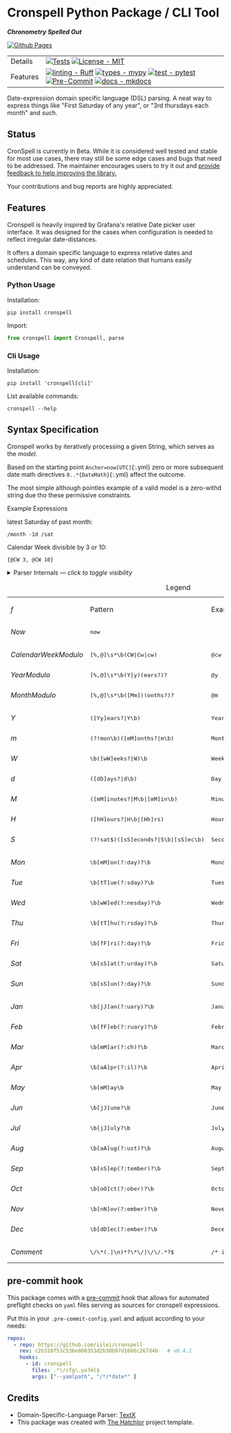 
# Cronspell Python Package / CLI Tool
***Chronometry Spelled Out***


[![Github Pages][Github Pages]][Github Pages Link]


|          |                                                                                                                                                                                                                                   |
| -------- | --------------------------------------------------------------------------------------------------------------------------------------------------------------------------------------------------------------------------------- |
| Details  | [![Tests][Tests-image]][Tests-link] [![License - MIT][MIT-image]][MIT-link]                                                                                                                                                       |
| Features | [![linting - Ruff][ruff-image]][ruff-link] [![types - mypy][mypy-image]][mypy-link] [![test - pytest][pytest-image]][pytest-link]  [![Pre-Commit][precommit-image]][precommit-link] [![docs - mkdocs][mkdocs-image]][mkdocs-link] |

Date-expression domain specific language (DSL) parsing. A neat way to express things like "First Saturday of any year", or "3rd thursdays each month" and such.


## Status

CronSpell is currently in Beta. While it is considered well tested and stable for most use cases, there may still be some edge cases and bugs that need to be addressed. The maintainer encourages users to try it out and [provide feedback to help improving the library.](https://github.com/iilei/cronspell/issues)

Your contributions and bug reports are highly appreciated.

## Features

Cronspell is heavily inspired by Grafana's relative Date picker user interface. It was designed for the cases when configuration is needed to reflect irregular date-distances.

It offers a domain specific language to express relative dates and schedules. This way, any kind of date relation that humans easily understand can be conveyed.

### Python Usage

Installation:

```shell
pip install cronspell
```

Import:

```python
from cronspell import Cronspell, parse
```

### Cli Usage

Installation:

```shell
pip install 'cronspell[cli]'
```

List available commands:

```shell
cronspell --help
```

## Syntax Specification

Cronspell works by iteratively processing a given String, which serves as the *model*.

Based on the starting point `Anchor=now[UTC]`{:.yml} zero or more subsequent date math directives `0..*{DateMath}`{:.yml} affect the outcome.

The most simple although pointles example of a valid model is a zero-withd string due tho these permissive constraints.

Example Expressions

latest Saturday of past month:

```graphviz
/month -1d /sat
```

Calendar Week divisible by 3 or 10:

```graphviz
{@CW 3, @CW 10}
```


<details>
  <summary>Parser Internals &mdash; <i>click to toggle visibility</i></summary>

<!-- start autogenerated: cronspell -->


<!-- end autogenerated: cronspell -->

</details>

<!-- start autogenerated: legend -->
<table>
 <caption>
  Legend
 </caption>
 <tr>
  <td scope="col">

$f$

  </td>
  <td scope="col">
   Pattern
  </td>
  <td scope="col">
   Example
  </td>
  <td scope="col">
   Alternative Example
  </td>
 </tr>
 <tr>
  <td>
   <em>
    Now
   </em>
  </td>
  <td>
   <div class="highlight">
    <pre><span></span>now
</pre>
   </div>
  </td>
  <td>
   <div class="highlight">
    <pre><span></span>
</pre>
   </div>
  </td>
  <td>
   <div class="highlight">
    <pre><span></span><span class="nt">now</span><span class="p">[</span><span class="nt">Europe/Berlin</span><span class="p">]</span>
</pre>
   </div>
  </td>
 </tr>
 <tr>
  <td colspan="4">
  </td>
 </tr>
 <tr>
  <td>
   <em>
    CalendarWeekModulo
   </em>
  </td>
  <td>
   <div class="highlight">
    <pre><span></span>[%,@]\s*\b(CW|Cw|cw)
</pre>
   </div>
  </td>
  <td>
   <div class="highlight">
    <pre><span></span><span class="err">@</span><span class="nt">cw</span>
</pre>
   </div>
  </td>
  <td>
   <div class="highlight">
    <pre><span></span><span class="err">%</span><span class="nt">CW</span>
</pre>
   </div>
  </td>
 </tr>
 <tr>
  <td>
   <em>
    YearModulo
   </em>
  </td>
  <td>
   <div class="highlight">
    <pre><span></span>[%,@]\s*\b(Y|y)(ears?)?
</pre>
   </div>
  </td>
  <td>
   <div class="highlight">
    <pre><span></span><span class="err">@</span><span class="nt">y</span>
</pre>
   </div>
  </td>
  <td>
   <div class="highlight">
    <pre><span></span><span class="err">%</span><span class="nt">Y</span>
</pre>
   </div>
  </td>
 </tr>
 <tr>
  <td>
   <em>
    MonthModulo
   </em>
  </td>
  <td>
   <div class="highlight">
    <pre><span></span><span class="o">[</span><span class="n">%,@</span><span class="o">]</span><span class="err">\</span><span class="n">s</span><span class="o">*</span><span class="err">\</span><span class="n">b</span><span class="p">(</span><span class="o">[</span><span class="n">Mm</span><span class="o">]</span><span class="p">)(</span><span class="n">onths</span><span class="vm">?</span><span class="p">)</span><span class="vm">?</span>
</pre>
   </div>
  </td>
  <td>
   <div class="highlight">
    <pre><span></span><span class="err">@</span><span class="nt">m</span>
</pre>
   </div>
  </td>
  <td>
   <div class="highlight">
    <pre><span></span><span class="err">%</span><span class="nt">M</span>
</pre>
   </div>
  </td>
 </tr>
 <tr>
  <td colspan="4">
  </td>
 </tr>
 <tr>
  <td>
   <em>
    Y
   </em>
  </td>
  <td>
   <div class="highlight">
    <pre><span></span><span class="p">(</span><span class="o">[</span><span class="n">Yy</span><span class="o">]</span><span class="n">ears</span><span class="vm">?</span><span class="o">|</span><span class="n">Y</span><span class="err">\</span><span class="n">b</span><span class="p">)</span>
</pre>
   </div>
  </td>
  <td>
   <div class="highlight">
    <pre><span></span><span class="l l-Scalar l-Scalar-Plain">Year</span>
</pre>
   </div>
  </td>
  <td>
   <div class="highlight">
    <pre><span></span><span class="l l-Scalar l-Scalar-Plain">Y</span>
</pre>
   </div>
  </td>
 </tr>
 <tr>
  <td>
   <em>
    m
   </em>
  </td>
  <td>
   <div class="highlight">
    <pre><span></span><span class="p">(</span><span class="vm">?</span><span class="err">!</span><span class="n">mon</span><span class="err">\</span><span class="n">b</span><span class="p">)(</span><span class="o">[</span><span class="n">mM</span><span class="o">]</span><span class="n">onths</span><span class="vm">?</span><span class="o">|</span><span class="n">m</span><span class="err">\</span><span class="n">b</span><span class="p">)</span>
</pre>
   </div>
  </td>
  <td>
   <div class="highlight">
    <pre><span></span><span class="l l-Scalar l-Scalar-Plain">Month</span>
</pre>
   </div>
  </td>
  <td>
   <div class="highlight">
    <pre><span></span><span class="l l-Scalar l-Scalar-Plain">m</span>
</pre>
   </div>
  </td>
 </tr>
 <tr>
  <td>
   <em>
    W
   </em>
  </td>
  <td>
   <div class="highlight">
    <pre><span></span><span class="err">\</span><span class="n">b</span><span class="p">(</span><span class="o">[</span><span class="n">wW</span><span class="o">]</span><span class="n">eeks</span><span class="vm">?</span><span class="o">|</span><span class="n">W</span><span class="p">)</span><span class="err">\</span><span class="n">b</span>
</pre>
   </div>
  </td>
  <td>
   <div class="highlight">
    <pre><span></span><span class="l l-Scalar l-Scalar-Plain">Week</span>
</pre>
   </div>
  </td>
  <td>
   <div class="highlight">
    <pre><span></span><span class="l l-Scalar l-Scalar-Plain">W</span>
</pre>
   </div>
  </td>
 </tr>
 <tr>
  <td>
   <em>
    d
   </em>
  </td>
  <td>
   <div class="highlight">
    <pre><span></span><span class="p">(</span><span class="o">[</span><span class="n">dD</span><span class="o">]</span><span class="n">ays</span><span class="vm">?</span><span class="o">|</span><span class="n">d</span><span class="err">\</span><span class="n">b</span><span class="p">)</span>
</pre>
   </div>
  </td>
  <td>
   <div class="highlight">
    <pre><span></span><span class="l l-Scalar l-Scalar-Plain">Day</span>
</pre>
   </div>
  </td>
  <td>
   <div class="highlight">
    <pre><span></span><span class="l l-Scalar l-Scalar-Plain">day</span>
</pre>
   </div>
  </td>
 </tr>
 <tr>
  <td>
   <em>
    M
   </em>
  </td>
  <td>
   <div class="highlight">
    <pre><span></span><span class="p">(</span><span class="o">[</span><span class="n">mM</span><span class="o">]</span><span class="n">inutes</span><span class="vm">?</span><span class="o">|</span><span class="n">M</span><span class="err">\</span><span class="n">b</span><span class="o">|[</span><span class="n">mM</span><span class="o">]</span><span class="ow">in</span><span class="err">\</span><span class="n">b</span><span class="p">)</span>
</pre>
   </div>
  </td>
  <td>
   <div class="highlight">
    <pre><span></span><span class="l l-Scalar l-Scalar-Plain">Minute</span>
</pre>
   </div>
  </td>
  <td>
   <div class="highlight">
    <pre><span></span><span class="l l-Scalar l-Scalar-Plain">M</span>
</pre>
   </div>
  </td>
 </tr>
 <tr>
  <td>
   <em>
    H
   </em>
  </td>
  <td>
   <div class="highlight">
    <pre><span></span><span class="p">(</span><span class="o">[</span><span class="n">hH</span><span class="o">]</span><span class="n">ours</span><span class="vm">?</span><span class="o">|</span><span class="n">H</span><span class="err">\</span><span class="n">b</span><span class="o">|[</span><span class="n">Hh</span><span class="o">]</span><span class="n">rs</span><span class="p">)</span>
</pre>
   </div>
  </td>
  <td>
   <div class="highlight">
    <pre><span></span><span class="l l-Scalar l-Scalar-Plain">Hour</span>
</pre>
   </div>
  </td>
  <td>
   <div class="highlight">
    <pre><span></span><span class="l l-Scalar l-Scalar-Plain">H</span>
</pre>
   </div>
  </td>
 </tr>
 <tr>
  <td>
   <em>
    S
   </em>
  </td>
  <td>
   <div class="highlight">
    <pre><span></span><span class="p">(</span><span class="vm">?</span><span class="err">!</span><span class="n">sat</span><span class="err">$</span><span class="p">)(</span><span class="o">[</span><span class="n">sS</span><span class="o">]</span><span class="n">econds</span><span class="vm">?</span><span class="o">|</span><span class="n">S</span><span class="err">\</span><span class="n">b</span><span class="o">|[</span><span class="n">sS</span><span class="o">]</span><span class="n">ec</span><span class="err">\</span><span class="n">b</span><span class="p">)</span>
</pre>
   </div>
  </td>
  <td>
   <div class="highlight">
    <pre><span></span><span class="l l-Scalar l-Scalar-Plain">Second</span>
</pre>
   </div>
  </td>
  <td>
   <div class="highlight">
    <pre><span></span><span class="l l-Scalar l-Scalar-Plain">S</span>
</pre>
   </div>
  </td>
 </tr>
 <tr>
  <td colspan="4">
  </td>
 </tr>
 <tr>
  <td>
   <em>
    Mon
   </em>
  </td>
  <td>
   <div class="highlight">
    <pre><span></span><span class="err">\</span><span class="n">b</span><span class="o">[</span><span class="n">mM</span><span class="o">]</span><span class="k">on</span><span class="p">(</span><span class="vm">?</span><span class="err">:</span><span class="nf">day</span><span class="p">)</span><span class="vm">?</span><span class="err">\</span><span class="n">b</span>
</pre>
   </div>
  </td>
  <td>
   <div class="highlight">
    <pre><span></span><span class="l l-Scalar l-Scalar-Plain">Monday</span>
</pre>
   </div>
  </td>
  <td>
   <div class="highlight">
    <pre><span></span><span class="l l-Scalar l-Scalar-Plain">mon</span>
</pre>
   </div>
  </td>
 </tr>
 <tr>
  <td>
   <em>
    Tue
   </em>
  </td>
  <td>
   <div class="highlight">
    <pre><span></span><span class="err">\</span><span class="n">b</span><span class="o">[</span><span class="n">tT</span><span class="o">]</span><span class="n">ue</span><span class="p">(</span><span class="vm">?</span><span class="err">:</span><span class="n">sday</span><span class="p">)</span><span class="vm">?</span><span class="err">\</span><span class="n">b</span>
</pre>
   </div>
  </td>
  <td>
   <div class="highlight">
    <pre><span></span><span class="l l-Scalar l-Scalar-Plain">Tuesday</span>
</pre>
   </div>
  </td>
  <td>
   <div class="highlight">
    <pre><span></span><span class="l l-Scalar l-Scalar-Plain">tue</span>
</pre>
   </div>
  </td>
 </tr>
 <tr>
  <td>
   <em>
    Wed
   </em>
  </td>
  <td>
   <div class="highlight">
    <pre><span></span><span class="err">\</span><span class="n">b</span><span class="o">[</span><span class="n">wW</span><span class="o">]</span><span class="n">ed</span><span class="p">(</span><span class="vm">?</span><span class="err">:</span><span class="n">nesday</span><span class="p">)</span><span class="vm">?</span><span class="err">\</span><span class="n">b</span>
</pre>
   </div>
  </td>
  <td>
   <div class="highlight">
    <pre><span></span><span class="l l-Scalar l-Scalar-Plain">Wednesday</span>
</pre>
   </div>
  </td>
  <td>
   <div class="highlight">
    <pre><span></span><span class="l l-Scalar l-Scalar-Plain">wed</span>
</pre>
   </div>
  </td>
 </tr>
 <tr>
  <td>
   <em>
    Thu
   </em>
  </td>
  <td>
   <div class="highlight">
    <pre><span></span><span class="err">\</span><span class="n">b</span><span class="o">[</span><span class="n">tT</span><span class="o">]</span><span class="n">hu</span><span class="p">(</span><span class="vm">?</span><span class="err">:</span><span class="n">rsday</span><span class="p">)</span><span class="vm">?</span><span class="err">\</span><span class="n">b</span>
</pre>
   </div>
  </td>
  <td>
   <div class="highlight">
    <pre><span></span><span class="l l-Scalar l-Scalar-Plain">Thursday</span>
</pre>
   </div>
  </td>
  <td>
   <div class="highlight">
    <pre><span></span><span class="l l-Scalar l-Scalar-Plain">thu</span>
</pre>
   </div>
  </td>
 </tr>
 <tr>
  <td>
   <em>
    Fri
   </em>
  </td>
  <td>
   <div class="highlight">
    <pre><span></span><span class="err">\</span><span class="n">b</span><span class="o">[</span><span class="n">fF</span><span class="o">]</span><span class="n">ri</span><span class="p">(</span><span class="vm">?</span><span class="err">:</span><span class="nf">day</span><span class="p">)</span><span class="vm">?</span><span class="err">\</span><span class="n">b</span>
</pre>
   </div>
  </td>
  <td>
   <div class="highlight">
    <pre><span></span><span class="l l-Scalar l-Scalar-Plain">Friday</span>
</pre>
   </div>
  </td>
  <td>
   <div class="highlight">
    <pre><span></span><span class="l l-Scalar l-Scalar-Plain">fri</span>
</pre>
   </div>
  </td>
 </tr>
 <tr>
  <td>
   <em>
    Sat
   </em>
  </td>
  <td>
   <div class="highlight">
    <pre><span></span><span class="err">\</span><span class="n">b</span><span class="o">[</span><span class="n">sS</span><span class="o">]</span><span class="k">at</span><span class="p">(</span><span class="vm">?</span><span class="err">:</span><span class="n">urday</span><span class="p">)</span><span class="vm">?</span><span class="err">\</span><span class="n">b</span>
</pre>
   </div>
  </td>
  <td>
   <div class="highlight">
    <pre><span></span><span class="l l-Scalar l-Scalar-Plain">Saturday</span>
</pre>
   </div>
  </td>
  <td>
   <div class="highlight">
    <pre><span></span><span class="l l-Scalar l-Scalar-Plain">sat</span>
</pre>
   </div>
  </td>
 </tr>
 <tr>
  <td>
   <em>
    Sun
   </em>
  </td>
  <td>
   <div class="highlight">
    <pre><span></span><span class="err">\</span><span class="n">b</span><span class="o">[</span><span class="n">sS</span><span class="o">]</span><span class="n">un</span><span class="p">(</span><span class="vm">?</span><span class="err">:</span><span class="nf">day</span><span class="p">)</span><span class="vm">?</span><span class="err">\</span><span class="n">b</span>
</pre>
   </div>
  </td>
  <td>
   <div class="highlight">
    <pre><span></span><span class="l l-Scalar l-Scalar-Plain">Sunday</span>
</pre>
   </div>
  </td>
  <td>
   <div class="highlight">
    <pre><span></span><span class="l l-Scalar l-Scalar-Plain">sun</span>
</pre>
   </div>
  </td>
 </tr>
 <tr>
  <td colspan="4">
  </td>
 </tr>
 <tr>
  <td>
   <em>
    Jan
   </em>
  </td>
  <td>
   <div class="highlight">
    <pre><span></span><span class="err">\</span><span class="n">b</span><span class="o">[</span><span class="n">jJ</span><span class="o">]</span><span class="n">an</span><span class="p">(</span><span class="vm">?</span><span class="err">:</span><span class="n">uary</span><span class="p">)</span><span class="vm">?</span><span class="err">\</span><span class="n">b</span>
</pre>
   </div>
  </td>
  <td>
   <div class="highlight">
    <pre><span></span><span class="l l-Scalar l-Scalar-Plain">January</span>
</pre>
   </div>
  </td>
  <td>
   <div class="highlight">
    <pre><span></span><span class="l l-Scalar l-Scalar-Plain">jan</span>
</pre>
   </div>
  </td>
 </tr>
 <tr>
  <td>
   <em>
    Feb
   </em>
  </td>
  <td>
   <div class="highlight">
    <pre><span></span><span class="err">\</span><span class="n">b</span><span class="o">[</span><span class="n">fF</span><span class="o">]</span><span class="n">eb</span><span class="p">(</span><span class="vm">?</span><span class="err">:</span><span class="n">ruary</span><span class="p">)</span><span class="vm">?</span><span class="err">\</span><span class="n">b</span>
</pre>
   </div>
  </td>
  <td>
   <div class="highlight">
    <pre><span></span><span class="l l-Scalar l-Scalar-Plain">February</span>
</pre>
   </div>
  </td>
  <td>
   <div class="highlight">
    <pre><span></span><span class="l l-Scalar l-Scalar-Plain">feb</span>
</pre>
   </div>
  </td>
 </tr>
 <tr>
  <td>
   <em>
    Mar
   </em>
  </td>
  <td>
   <div class="highlight">
    <pre><span></span><span class="err">\</span><span class="n">b</span><span class="o">[</span><span class="n">mM</span><span class="o">]</span><span class="n">ar</span><span class="p">(</span><span class="vm">?</span><span class="err">:</span><span class="n">ch</span><span class="p">)</span><span class="vm">?</span><span class="err">\</span><span class="n">b</span>
</pre>
   </div>
  </td>
  <td>
   <div class="highlight">
    <pre><span></span><span class="l l-Scalar l-Scalar-Plain">March</span>
</pre>
   </div>
  </td>
  <td>
   <div class="highlight">
    <pre><span></span><span class="l l-Scalar l-Scalar-Plain">mar</span>
</pre>
   </div>
  </td>
 </tr>
 <tr>
  <td>
   <em>
    Apr
   </em>
  </td>
  <td>
   <div class="highlight">
    <pre><span></span><span class="err">\</span><span class="n">b</span><span class="o">[</span><span class="n">aA</span><span class="o">]</span><span class="n">pr</span><span class="p">(</span><span class="vm">?</span><span class="err">:</span><span class="n">il</span><span class="p">)</span><span class="vm">?</span><span class="err">\</span><span class="n">b</span>
</pre>
   </div>
  </td>
  <td>
   <div class="highlight">
    <pre><span></span><span class="l l-Scalar l-Scalar-Plain">April</span>
</pre>
   </div>
  </td>
  <td>
   <div class="highlight">
    <pre><span></span><span class="l l-Scalar l-Scalar-Plain">apr</span>
</pre>
   </div>
  </td>
 </tr>
 <tr>
  <td>
   <em>
    May
   </em>
  </td>
  <td>
   <div class="highlight">
    <pre><span></span><span class="err">\</span><span class="n">b</span><span class="o">[</span><span class="n">mM</span><span class="o">]</span><span class="n">ay</span><span class="err">\</span><span class="n">b</span>
</pre>
   </div>
  </td>
  <td>
   <div class="highlight">
    <pre><span></span><span class="l l-Scalar l-Scalar-Plain">May</span>
</pre>
   </div>
  </td>
  <td>
   <div class="highlight">
    <pre><span></span><span class="l l-Scalar l-Scalar-Plain">may</span>
</pre>
   </div>
  </td>
 </tr>
 <tr>
  <td>
   <em>
    Jun
   </em>
  </td>
  <td>
   <div class="highlight">
    <pre><span></span><span class="err">\</span><span class="n">b</span><span class="o">[</span><span class="n">jJ</span><span class="o">]</span><span class="n">une</span><span class="vm">?</span><span class="err">\</span><span class="n">b</span>
</pre>
   </div>
  </td>
  <td>
   <div class="highlight">
    <pre><span></span><span class="l l-Scalar l-Scalar-Plain">June</span>
</pre>
   </div>
  </td>
  <td>
   <div class="highlight">
    <pre><span></span><span class="l l-Scalar l-Scalar-Plain">jun</span>
</pre>
   </div>
  </td>
 </tr>
 <tr>
  <td>
   <em>
    Jul
   </em>
  </td>
  <td>
   <div class="highlight">
    <pre><span></span><span class="err">\</span><span class="n">b</span><span class="o">[</span><span class="n">jJ</span><span class="o">]</span><span class="n">uly</span><span class="vm">?</span><span class="err">\</span><span class="n">b</span>
</pre>
   </div>
  </td>
  <td>
   <div class="highlight">
    <pre><span></span><span class="l l-Scalar l-Scalar-Plain">July</span>
</pre>
   </div>
  </td>
  <td>
   <div class="highlight">
    <pre><span></span><span class="l l-Scalar l-Scalar-Plain">jul</span>
</pre>
   </div>
  </td>
 </tr>
 <tr>
  <td>
   <em>
    Aug
   </em>
  </td>
  <td>
   <div class="highlight">
    <pre><span></span><span class="err">\</span><span class="n">b</span><span class="o">[</span><span class="n">aA</span><span class="o">]</span><span class="n">ug</span><span class="p">(</span><span class="vm">?</span><span class="err">:</span><span class="n">ust</span><span class="p">)</span><span class="vm">?</span><span class="err">\</span><span class="n">b</span>
</pre>
   </div>
  </td>
  <td>
   <div class="highlight">
    <pre><span></span><span class="l l-Scalar l-Scalar-Plain">August</span>
</pre>
   </div>
  </td>
  <td>
   <div class="highlight">
    <pre><span></span><span class="l l-Scalar l-Scalar-Plain">aug</span>
</pre>
   </div>
  </td>
 </tr>
 <tr>
  <td>
   <em>
    Sep
   </em>
  </td>
  <td>
   <div class="highlight">
    <pre><span></span><span class="err">\</span><span class="n">b</span><span class="o">[</span><span class="n">sS</span><span class="o">]</span><span class="n">ep</span><span class="p">(</span><span class="vm">?</span><span class="err">:</span><span class="n">tember</span><span class="p">)</span><span class="vm">?</span><span class="err">\</span><span class="n">b</span>
</pre>
   </div>
  </td>
  <td>
   <div class="highlight">
    <pre><span></span><span class="l l-Scalar l-Scalar-Plain">September</span>
</pre>
   </div>
  </td>
  <td>
   <div class="highlight">
    <pre><span></span><span class="l l-Scalar l-Scalar-Plain">sep</span>
</pre>
   </div>
  </td>
 </tr>
 <tr>
  <td>
   <em>
    Oct
   </em>
  </td>
  <td>
   <div class="highlight">
    <pre><span></span><span class="err">\</span><span class="n">b</span><span class="o">[</span><span class="n">oO</span><span class="o">]</span><span class="n">ct</span><span class="p">(</span><span class="vm">?</span><span class="err">:</span><span class="n">ober</span><span class="p">)</span><span class="vm">?</span><span class="err">\</span><span class="n">b</span>
</pre>
   </div>
  </td>
  <td>
   <div class="highlight">
    <pre><span></span><span class="l l-Scalar l-Scalar-Plain">October</span>
</pre>
   </div>
  </td>
  <td>
   <div class="highlight">
    <pre><span></span><span class="l l-Scalar l-Scalar-Plain">oct</span>
</pre>
   </div>
  </td>
 </tr>
 <tr>
  <td>
   <em>
    Nov
   </em>
  </td>
  <td>
   <div class="highlight">
    <pre><span></span><span class="err">\</span><span class="n">b</span><span class="o">[</span><span class="n">nN</span><span class="o">]</span><span class="n">ov</span><span class="p">(</span><span class="vm">?</span><span class="err">:</span><span class="n">ember</span><span class="p">)</span><span class="vm">?</span><span class="err">\</span><span class="n">b</span>
</pre>
   </div>
  </td>
  <td>
   <div class="highlight">
    <pre><span></span><span class="l l-Scalar l-Scalar-Plain">November</span>
</pre>
   </div>
  </td>
  <td>
   <div class="highlight">
    <pre><span></span><span class="l l-Scalar l-Scalar-Plain">nov</span>
</pre>
   </div>
  </td>
 </tr>
 <tr>
  <td>
   <em>
    Dec
   </em>
  </td>
  <td>
   <div class="highlight">
    <pre><span></span><span class="err">\</span><span class="n">b</span><span class="o">[</span><span class="n">dD</span><span class="o">]</span><span class="n">ec</span><span class="p">(</span><span class="vm">?</span><span class="err">:</span><span class="n">ember</span><span class="p">)</span><span class="vm">?</span><span class="err">\</span><span class="n">b</span>
</pre>
   </div>
  </td>
  <td>
   <div class="highlight">
    <pre><span></span><span class="l l-Scalar l-Scalar-Plain">December</span>
</pre>
   </div>
  </td>
  <td>
   <div class="highlight">
    <pre><span></span><span class="l l-Scalar l-Scalar-Plain">dec</span>
</pre>
   </div>
  </td>
 </tr>
 <tr>
  <td colspan="4">
  </td>
 </tr>
 <tr>
  <td>
   <em>
    Comment
   </em>
  </td>
  <td>
   <div class="highlight">
    <pre><span></span>\<span class="o">/</span>\<span class="o">*</span><span class="p">(</span><span class="o">.|</span>\<span class="nv">n</span><span class="p">)</span><span class="o">*</span>?\<span class="o">*</span>\<span class="o">/|</span>\<span class="o">/</span>\<span class="o">/.*</span>?<span class="p">$</span>
</pre>
   </div>
  </td>
  <td>
   <div class="highlight">
    <pre><span></span><span class="cm">/* inline comment */</span>
</pre>
   </div>
  </td>
  <td>
   <div class="highlight">
    <pre><span></span><span class="c1">// eol comment</span>
</pre>
   </div>
  </td>
 </tr>
</table>

<!-- end autogenerated: legend -->

## pre-commit hook

This package comes with a [pre-commit](https://pre-commit.com/) hook that allows for automated
preflight checks on `yaml` files serving as sources for cronspell expressions.

Put this in your `.pre-commit-config.yaml` and adjust according to your needs:

```yaml
repos:
  - repo: https://github.com/iilei/cronspell
    rev: c2b316f53c536e808353d2b30b97d1660c267d4b   # v0.4.1
    hooks:
      - id: cronspell
        files: .*\/cfg\.ya?ml$
        args: ["--yamlpath", "/*/*date*" ]

```


## Credits

* Domain-Specific-Language Parser: [TextX]
* This package was created with [The Hatchlor] project template.

[TextX]: https://textx.github.io/textX/
[The Hatchlor]: https://github.com/florianwilhelm/the-hatchlor



[Tests-image]: https://github.com/iilei/cronspell/actions/workflows/tests.yml/badge.svg?branch=master
[Tests-link]: https://github.com/iilei/cronspell/actions/workflows/tests.yml
[hatch-image]: https://img.shields.io/badge/%F0%9F%A5%9A-hatch-4051b5.svg
[hatch-link]: https://github.com/pypa/hatch
[ruff-image]: https://img.shields.io/endpoint?url=https://raw.githubusercontent.com/astral-sh/ruff/main/assets/badge/v2.json
[ruff-link]: https://github.com/charliermarsh/ruff
[mypy-image]: https://img.shields.io/badge/Types-mypy-blue.svg
[mypy-link]: https://mypy-lang.org/
[pytest-image]: https://img.shields.io/static/v1?label=‎&message=Pytest&logo=Pytest&color=0A9EDC&logoColor=white
[pytest-link]:  https://docs.pytest.org/
[mkdocs-image]: https://img.shields.io/static/v1?label=‎&message=mkdocs&logo=Material+for+MkDocs&color=526CFE&logoColor=white
[mkdocs-link]: https://www.mkdocs.org/
[precommit-image]: https://img.shields.io/static/v1?label=‎&message=pre-commit&logo=pre-commit&color=76877c
[precommit-link]: https://pre-commit.com/
[MIT-image]: https://img.shields.io/badge/License-MIT-9400d3.svg
[MIT-link]: https://raw.githubusercontent.com/iilei/cronspell/refs/heads/master/LICENSE.txt
[Github Pages]: https://img.shields.io/badge/github%20pages-121013?style=for-the-badge&logo=github&logoColor=teal
[Github Pages Link]: https://iilei.github.io/cronspell/
